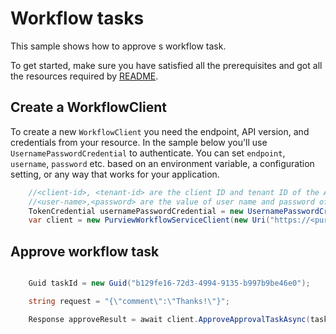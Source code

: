 # Workflow tasks

This sample shows how to approve s workflow task.

To get started, make sure you have satisfied all the prerequisites and got all the resources required by [README][README].

## Create a WorkflowClient

To create a new `WorkflowClient` you need the endpoint, API version, and credentials from your resource. In the sample below you'll use `UsernamePasswordCredential` to authenticate.
You can set `endpoint`, `username`, `password` etc. based on an environment variable, a configuration setting, or any way that works for your application.

```C# Snippet:Azure_Analytics_Purview_Workflows_CreatePurviewWorkflowClient
    //<client-id>, <tenant-id> are the client ID and tenant ID of the AAD application.
    //<user-name>,<password> are the value of user name and password of an AAD user.
    TokenCredential usernamePasswordCredential = new UsernamePasswordCredential(<client-id>, <tenant-id>, <user-name>,<password>, null);
    var client = new PurviewWorkflowServiceClient(new Uri("https://<purview-account-name>.purview.azure.com"), usernamePasswordCredential)
```

## Approve workflow task

```C# Snippet:Azure_Analytics_Purview_Workflows_ApproveWorkflowTask

    Guid taskId = new Guid("b129fe16-72d3-4994-9135-b997b9be46e0");

    string request = "{\"comment\":\"Thanks!\"}";

    Response approveResult = await client.ApproveApprovalTaskAsync(taskId, RequestContent.Create(request));

```
[README]: https://github.com/Azure/azure-sdk-for-net/sdk/purview/Azure.Analytics.Purview.Workflows/README.md
